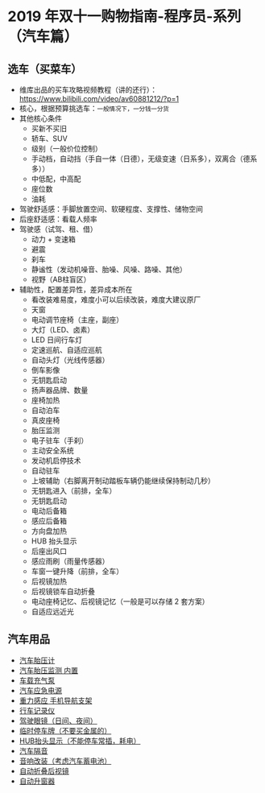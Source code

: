 
# 2019 年双十一购物指南-程序员-系列（汽车篇）


## 选车（买菜车）

- 维库出品的买车攻略视频教程（讲的还行）：<https://www.bilibili.com/video/av60881212/?p=1>
- 核心，根据预算挑选车：`一般情况下，一分钱一分货`
- 其他核心条件
    - 买新不买旧
    - 轿车、SUV
    - 级别（一般价位控制）
    - 手动档，自动挡（手自一体（日德），无级变速（日系多），双离合（德系多））
    - 中低配，中高配
    - 座位数
    - 油耗
- 驾驶舒适感：手脚放置空间、软硬程度、支撑性、储物空间
- 后座舒适感：看载人频率
- 驾驶感（试驾、租、借）
    - 动力 + 变速箱
    - 避震
    - 刹车
    - 静谧性（发动机噪音、胎噪、风噪、路噪、其他）
    - 视野（AB柱盲区）
- 辅助性，配置差异性，差异成本所在
    - 看改装难易度，难度小可以后续改装，难度大建议原厂
    - 天窗
    - 电动调节座椅（主座，副座）
    - 大灯（LED、卤素）
    - LED 日间行车灯
    - 定速巡航、自适应巡航
    - 自动头灯（光线传感器）
    - 倒车影像
    - 无钥匙启动
    - 扬声器品牌、数量
    - 座椅加热
    - 自动泊车
    - 真皮座椅
    - 胎压监测
    - 电子驻车（手刹）
    - 主动安全系统
    - 发动机启停技术
    - 自动驻车
    - 上坡辅助（右脚离开制动踏板车辆仍能继续保持制动几秒）
    - 无钥匙进入（前排，全车）
    - 无钥匙启动
    - 电动后备箱
    - 感应后备箱
    - 方向盘加热
    - HUB 抬头显示
    - 后座出风口
    - 感应雨刷（雨量传感器）
    - 车窗一键升降（前排，全车）
    - 后视镜加热
    - 后视镜锁车自动折叠
    - 电动座椅记忆、后视镜记忆（一般是可以存储 2 套方案）
    - 自适应远近光


## 汽车用品

- [汽车胎压计](http://search.jd.com/Search?keyword=汽车胎压计&enc=utf-8&cu=true&utm_source=ads.union.jd.com&utm_medium=tuiguang&utm_campaign=t_248690136_&utm_term=dafc9d4b25894be99d8575b43fe62d6c-p_276666007&abt=3)
- [汽车胎压监测 内置](http://search.jd.com/Search?keyword=汽车胎压监测%20内置&enc=utf-8&cu=true&utm_source=ads.union.jd.com&utm_medium=tuiguang&utm_campaign=t_248690136_&utm_term=dafc9d4b25894be99d8575b43fe62d6c-p_276666007&abt=3)
- [车载充气泵](http://search.jd.com/Search?keyword=车载充气泵&enc=utf-8&cu=true&utm_source=ads.union.jd.com&utm_medium=tuiguang&utm_campaign=t_248690136_&utm_term=dafc9d4b25894be99d8575b43fe62d6c-p_276666007&abt=3)
- [汽车应急电源](http://search.jd.com/Search?keyword=汽车应急电源&enc=utf-8&cu=true&utm_source=ads.union.jd.com&utm_medium=tuiguang&utm_campaign=t_248690136_&utm_term=dafc9d4b25894be99d8575b43fe62d6c-p_276666007&abt=3)
- [重力感应 手机导航支架](http://search.jd.com/Search?keyword=重力感应%20手机导航支架&enc=utf-8&cu=true&utm_source=ads.union.jd.com&utm_medium=tuiguang&utm_campaign=t_248690136_&utm_term=dafc9d4b25894be99d8575b43fe62d6c-p_276666007&abt=3)
- [行车记录仪](http://search.jd.com/Search?keyword=行车记录仪&enc=utf-8&cu=true&utm_source=ads.union.jd.com&utm_medium=tuiguang&utm_campaign=t_248690136_&utm_term=dafc9d4b25894be99d8575b43fe62d6c-p_276666007&abt=3)
- [驾驶眼镜（日间、夜间）](http://search.jd.com/Search?keyword=驾驶眼镜&enc=utf-8&cu=true&utm_source=ads.union.jd.com&utm_medium=tuiguang&utm_campaign=t_248690136_&utm_term=dafc9d4b25894be99d8575b43fe62d6c-p_276666007&abt=3)
- [临时停车牌（不要买金属的）](http://search.jd.com/Search?keyword=临时停车牌&enc=utf-8&cu=true&utm_source=ads.union.jd.com&utm_medium=tuiguang&utm_campaign=t_248690136_&utm_term=dafc9d4b25894be99d8575b43fe62d6c-p_276666007&abt=3)
- [HUB抬头显示（不能停车常插，耗电）](http://search.jd.com/Search?keyword=HUB抬头显示&enc=utf-8&cu=true&utm_source=ads.union.jd.com&utm_medium=tuiguang&utm_campaign=t_248690136_&utm_term=dafc9d4b25894be99d8575b43fe62d6c-p_276666007&abt=3)
- [汽车隔音](http://search.jd.com/Search?keyword=汽车隔音&enc=utf-8&cu=true&utm_source=ads.union.jd.com&utm_medium=tuiguang&utm_campaign=t_248690136_&utm_term=dafc9d4b25894be99d8575b43fe62d6c-p_276666007&abt=3)
- [音响改装（考虑汽车蓄电池）](http://search.jd.com/Search?keyword=音响改装&enc=utf-8&cu=true&utm_source=ads.union.jd.com&utm_medium=tuiguang&utm_campaign=t_248690136_&utm_term=dafc9d4b25894be99d8575b43fe62d6c-p_276666007&abt=3)
- [自动折叠后视镜](http://search.jd.com/Search?keyword=自动折叠后视镜&enc=utf-8&cu=true&utm_source=ads.union.jd.com&utm_medium=tuiguang&utm_campaign=t_248690136_&utm_term=dafc9d4b25894be99d8575b43fe62d6c-p_276666007&abt=3)
- [自动升窗器](http://search.jd.com/Search?keyword=自动升窗器&enc=utf-8&cu=true&utm_source=ads.union.jd.com&utm_medium=tuiguang&utm_campaign=t_248690136_&utm_term=dafc9d4b25894be99d8575b43fe62d6c-p_276666007&abt=3)
















